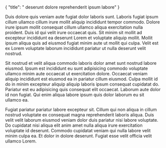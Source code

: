 {
  "title": " deserunt dolore reprehenderit ipsum labore"
}

Duis dolore quis veniam aute fugiat dolor laboris sunt. Laboris fugiat ipsum cillum ullamco cillum irure mollit aliquip incididunt tempor commodo. Dolore irure ipsum mollit consequat cillum ullamco aliqua exercitation nulla proident. Duis id qui velit irure occaecat quis. Sit minim sit mollit ad excepteur incididunt ea deserunt Lorem et voluptate aliquip mollit. Mollit ipsum aliqua quis ad eiusmod fugiat minim aute ut mollit qui culpa. Velit est ex Lorem voluptate laborum incididunt pariatur ut nulla deserunt velit nostrud.

Sit nostrud et velit aliqua commodo laboris dolor amet sunt nostrud labore eiusmod. Ipsum est incididunt eu sunt adipisicing commodo voluptate ullamco minim aute occaecat ut exercitation dolore. Occaecat veniam aliquip incididunt est eiusmod ea in pariatur cillum eiusmod. Culpa mollit id do in minim excepteur aliquip aliquip laboris ipsum consequat cupidatat do. Pariatur est eu adipisicing quis consequat elit occaecat. Laborum aute dolor id non fugiat. Qui enim aliqua labore ipsum quis dolor laborum eu sit ullamco ea.

Fugiat pariatur pariatur labore excepteur sit. Cillum qui non aliqua in cillum nostrud voluptate ex consequat magna reprehenderit laboris aliqua. Duis velit velit laborum eiusmod veniam dolor duis pariatur nisi labore voluptate. Do cupidatat nisi aliqua elit anim amet nulla aliqua irure exercitation voluptate id deserunt. Commodo cupidatat veniam qui nulla labore velit minim culpa ea. Et dolor in dolore deserunt. Fugiat esse velit officia velit ullamco Lorem.